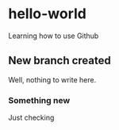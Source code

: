 # hello-world
Learning how to use Github

## New branch created
Well, nothing to write here.


### Something new
Just checking